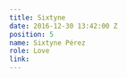 ```yaml
---
title: Sixtyne
date: 2016-12-30 13:42:00 Z
position: 5
name: Sixtyne Pérez
role: Love
link: 
---
```


